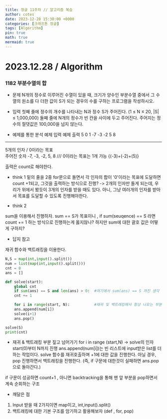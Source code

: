 ```yaml
---
title: 정글 11주차 // 알고리즘 복습
author: cotes
date: 2023-12-28 15:30:00 +0000
categories: [크래프톤 정글]
tags: [Algorithm]
pin: true
math: true
mermaid: true
---
```


# 2023.12.28 / Algorithm

### 1182 부분수열의 합

- 문제
  N개의 정수로 이루어진 수열이 있을 때, 크기가 양수인 부분수열 중에서 그 수열의 원소를 다 더한 값이 S가 되는 경우의 수를 구하는 프로그램을 작성하시오.

- 입력
  첫째 줄에 정수의 개수를 나타내는 N과 정수 S가 주어진다. (1 ≤ N ≤ 20, |S| ≤ 1,000,000) 둘째 줄에 N개의 정수가 빈 칸을 사이에 두고 주어진다. 주어지는 정수의 절댓값은 100,000을 넘지 않는다.

- 예제를 통한 분석
  예제 입력 예제 출력
  5 0 1
  -7 -3 -2 5 8

---

5개의 인자 / 0이라는 목표  
주어진 숫자 -7, -3, -2, 5, 8 /// 0이라는 목표는 1개 가능 {(-3)+(-2)+(5)}

출력은 count로 해야한다.

- think 1
  밑의 줄을 2중 for문으로 돌면서 각 인자의 합이 '0'이라는 목표에 도달하면 count +1되고, 그것을 출력하는 방식으로 진행?
  -> 2개의 인자만 돌게 되는데, 우리가 위에서 봤듯이 3개의 인자를 받을 때도 있다. 아니, 그냥 여러개의 인자를 받아서 목표를 도달할 수 있도록 진행해야한다.

- think 2

sum을 이용해서 진행하자. sum == S가 목표이니 , if sum(seuqence) == S 라면 count += 1 하는 방식으로 진행하는게 옳지않나?
하지만 sum에 대한 괄호 값은 어떻게 구하지?

- 답지 참고

재귀 함수와 백트래킹을 이용한다.

```python
N,S = map(int,input().split())
num = list(map(int,input().split()))
cnt = 0
ans = []

def solve(start):
    global cnt
    if sum(ans) == S and len(ans) > 0:  #여기에서 sum(ans) == S 까진 생각 가능했겠으나 len(ans) > 0:이 생각 안났을듯
    cnt += 1

    for i in range(start, N):           #재귀 및 백트래킹에서 항상 나오는 부분
    ans.append(num[i])
    solve(i+1)
    ans.pop()

solve(S)
print(cnt)
```

- 재귀 & 백트래킹 부분 짚고 넘어가기
  for i in range (start,N) -> solve의 인자 start(0)부터 N까지 진행
  ans.append(num[i])는 빈 리스트에 input받은 list를 더하는 작업이다.
  solve 함수를 재귀호출하며 +1에 대한 값을 진행한다.
  아닐 경우, pop 진행하면서 백트래킹을 진행한다. (즉, if 구문에 대한것이 실패하면 ans.pop으로 돌아간다.)

if 구문이 성공하면 count+1 , 아니면 backtracking을 통해 맨 앞 부분을 pop하면서 계속 순회하는 구조

- 깨달은 점

1. Input 받을 때 2가지이면 map이고, int,input().split()
2. 백트래킹에 대한 기본 구조를 암기하고 활용해보자 (def , for, pop)
